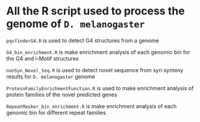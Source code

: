 # All the R script used to process the genome of `D. melanogaster`

`pqsfinderG4.R` is used to detect G4 structures from a genome

`G4_bin_enrichment.R` is make enrichment analysis of each genomic bin for the G4 and i-Motif structures



`nonSyn_Novel_Seq.R` is used to detect novel sequence from syri synteny results for `D. melanogaster` genome

`ProteinFamilyEnrichmentFunction.R` is used to make enrichment analysis of protein families of the novel predicted genes

`RepeatMasker_bin_enrichment.R` is make enrichment analysis of each genomic bin for different repeat families
